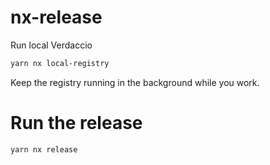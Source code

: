 # nx-release

Run local Verdaccio 

```sh
yarn nx local-registry
``` 

Keep the registry running in the background while you work.

# Run the release

```sh
yarn nx release
```
